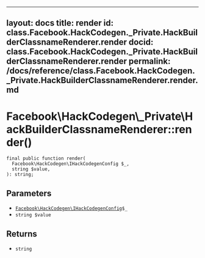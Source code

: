 
***

layout: docs
title: render
id: class.Facebook.HackCodegen._Private.HackBuilderClassnameRenderer.render
docid: class.Facebook.HackCodegen._Private.HackBuilderClassnameRenderer.render
permalink: /docs/reference/class.Facebook.HackCodegen._Private.HackBuilderClassnameRenderer.render.md
---







# Facebook\\HackCodegen\\_Private\\HackBuilderClassnameRenderer::render()




``` Hack
final public function render(
  Facebook\HackCodegen\IHackCodegenConfig $_,
  string $value,
): string;
```




## Parameters




+ [` Facebook\HackCodegen\IHackCodegenConfig `](<interface.Facebook.HackCodegen.IHackCodegenConfig.md>)`` $_ ``
+ ` string $value `




## Returns




* ` string `